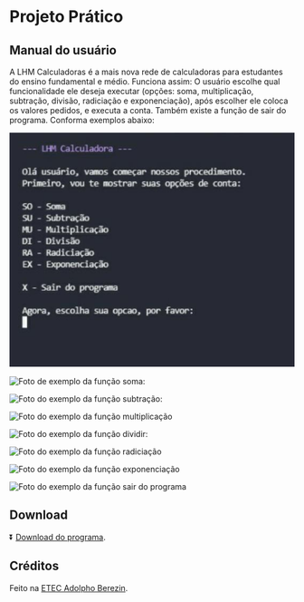 # Projeto Prático

## Manual do usuário

A LHM Calculadoras é a mais nova rede de calculadoras para estudantes do ensino fundamental e médio. Funciona assim: O usuário escolhe qual funcionalidade ele deseja executar (opções: soma, multiplicação, subtração, divisão, radiciação e exponenciação), após escolher ele coloca os valores pedidos, e executa a conta. Também existe a função de sair do programa. Conforma exemplos abaixo:

![Foto do menu principal](1.jpeg)

![Foto de exemplo da função soma:](2soma.jpeg)

![Foto do exemplo da função subtração:](3sub.jpeg)

![Foto do exemplo da função multiplicação](4multi.jpeg)

![Foto do exemplo da função dividir:](6dividir.jpeg)

![Foto do exemplo da função radiciação](7radi.jpeg)

![Foto do exemplo da função exponenciação](8ex,jpeg)

![Foto do exemplo da função sair do programa](10x.jpeg)

## Download

⏬ [Download do programa](https://github.com/LuizHenriqueMenezes/projetoPratico/raw/main/dist/projetoPratico.zip).

## Créditos 

Feito na [ETEC Adolpho Berezin](http://eteab.com.br).

